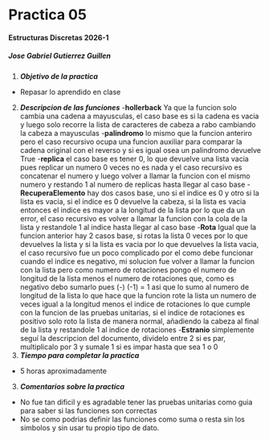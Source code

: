 # Practica 05
#### Estructuras Discretas 2026-1
##### Jose Gabriel Gutierrez Guillen
 
1. ***Objetivo de la practica***
- Repasar lo aprendido en clase 
2. ***Descripcion de las funciones***
-**hollerback** Ya que la funcion solo cambia una cadena a mayusculas, el caso base es si la cadena es vacia y luego solo recorre la lista de caracteres de cabeza a rabo cambiando la cabeza a mayusculas
-**palindromo** lo mismo que la funcion anteriro pero el caso recursivo ocupa una funcion auxiliar para comparar la cadena original con el reverso y si es igual osea un palindromo devuelve True
-**replica** el caso base es tener 0, lo que devuelve una lista vacia pues replicar un numero 0 veces no es nada y el caso recursivo es concatenar el numero y luego volver a llamar la funcion  con el mismo numero y restando 1 al numero de replicas
hasta llegar al caso base
-**RecuperaElemento** hay dos casos base, uno si el indice es 0 y otro si la lista es vacia, si el indice es 0 devuelve la cabeza, si la lista es vacia entonces el indice es mayor a la longitud de la lista por lo que da un error, el caso recursivo es volver a llamar la funcion con la cola de la lista y restandole 1 al indice hasta llegar al caso base
-**Rota** Igual que la funcion anterior hay 2 casos base, si rotas la lista 0 veces por lo que devuelves la lista y si la lista es vacia por lo que devuelves la lista vacia, el caso recursivo fue un poco complicado por el como debe funcionar cuando el indice es negativo, mi solucion fue volver a llamar la funcion con la lista pero como numero de rotaciones pongo el numero de longitud de la lista menos el numero de rotaciones que, como es negativo debo sumarlo pues (-) (-1) = 1 asi que lo sumo al numero de longitud de la lista lo que hace que la funcion rote la lista un numero de veces igual a la longitud menos el indice de rotaciones lo que cumple con la funcion de las pruebas unitarias, si el indice de rotaciones es positivo solo roto la lista de manera normal, añadiendo la cabeza al final de la lista y restandole 1 al indice de rotaciones 
-**Estranio** simplemente seguí la descripcion del documento, dividelo entre 2 si es par, multiplicalo por 3 y sumale 1 si es impar hasta que sea 1 o 0 
2. ***Tiempo para completar la practica***
- 5 horas aproximadamente 
3. ***Comentarios sobre la practica***
- No fue tan dificil y es agradable tener las pruebas unitarias como guia para saber si las funciones son correctas 
- No se como podrias definir las funciones como suma o resta sin los simbolos y sin usar tu propio tipo de dato. 
